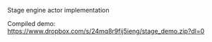 Stage engine actor implementation

Compiled demo:
https://www.dropbox.com/s/24mq8r9fij5ieng/stage_demo.zip?dl=0